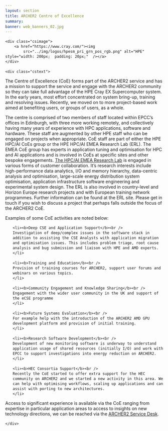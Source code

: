 ```yaml
---
layout: section
title: ARCHER2 Centre of Excellence
summary: 
banner: web_banners_02.jpg
---
```




<div class="casestudy">

	<div class="csimage">
		<a href="https://www.cray.com/"><img
			src="../img/logos/hpesm_pri_grn_pos_rgb.png" alt="HPE" style="width: 200px;  padding: 20px;"  /></a>
	</div>

	<div class="cstext">



<p>
The Centre of Excellence (CoE) forms part of the ARCHER2 service and has a mission to support the service and engage with the ARCHER2 community so they can take full advantage of the HPE Cray EX Supercomputer system.  In the early years, most effort concentrated on system bring-up, training and resolving issues. Recently, we moved on to more project-based work aimed at benefiting users, or groups of users, as a whole.
</p>
<p>
The centre is comprised of two members of staff located within EPCC’s offices in Edinburgh, with three more working remotely, and collectively having many years of experience with HPC applications, software and hardware.  These staff are augmented by other HPE staff who can be engaged on projects when appropriate. CoE staff are part of either the HPE HPC/AI CoEs group or the HPE HPC/AI EMEA Research Lab (ERL). The EMEA CoE group has experts in application tuning and optimisation for HPC and AI applications and is involved in CoEs at specific sites and other bespoke engagements. <a href="https://www.hpe.com/uk/en/compute/hpc/emea-research-lab.html">The HPC/AI EMEA Research Lab</a> is engaged in various forms of customer collaboration. It’s research interests include high-performance data analytics, I/O and memory hierarchy, data-centric analysis and optimisation, large-scale energy distribution system optimisation, application infrastructure software engineering and experimental system design. The ERL is also involved in country-level and Horizon Europe research projects and with European training network programmes. Further information can be found at the ERL site. Please get in touch if you wish to discuss a project that perhaps falls outside the focus of the ARCHER2 CoE.
</p>
<p>
Examples of some CoE activities are noted below:
  <ul>
  
    <li><b>Deep CSE and Application Support</b><br />  
    Investigation of deep/complex issues in the software stack in addition to assisting the CSE Analysts with application migration and optimisation issues. This includes problem triage, root cause analysis and bug submission and liaison with HPE and AMD experts.
    </li>
    
    <li><b>Training and Education</b><br /> 
    Provision of training courses for ARCHER2, support user forums and webinars on various topics.
    </li>
    
    <li><b>Community Engagement and Knowledge Sharing</b><br />
    Engagement with the wider user community in the UK and support of the eCSE programme
    </li>
    
    <li><b>Future Systems Evaluation</b><br />
    For example help with the introduction of the ARCHER2 AMD GPU development platform and provision of initial training.
    </li>
    
    <li><b>Research Software Development</b><br />
    Development of new monitoring software is underway to understand application usage of shared resources (initially I/O) and work with EPCC to support investigations into energy reduction on ARCHER2.
    </li>
    
    <li><b>HEC Consortia Support</b><br />
    Recently the CoE started to offer extra support for the HEC community on ARCHER2 and we started a new activity in this area. We can help with optimising workflows, scaling up applications and can assist with porting to new architectures.
    </li>
  
  </ul>

Access to significant experience is available via the CoE ranging from expertise in particular application areas to access to 
insights on new technology directions, we can be reached via the <a href="../support-access/servicedesk">ARCHER2 Service Desk</a>.

</p>




	</div>
</div>
